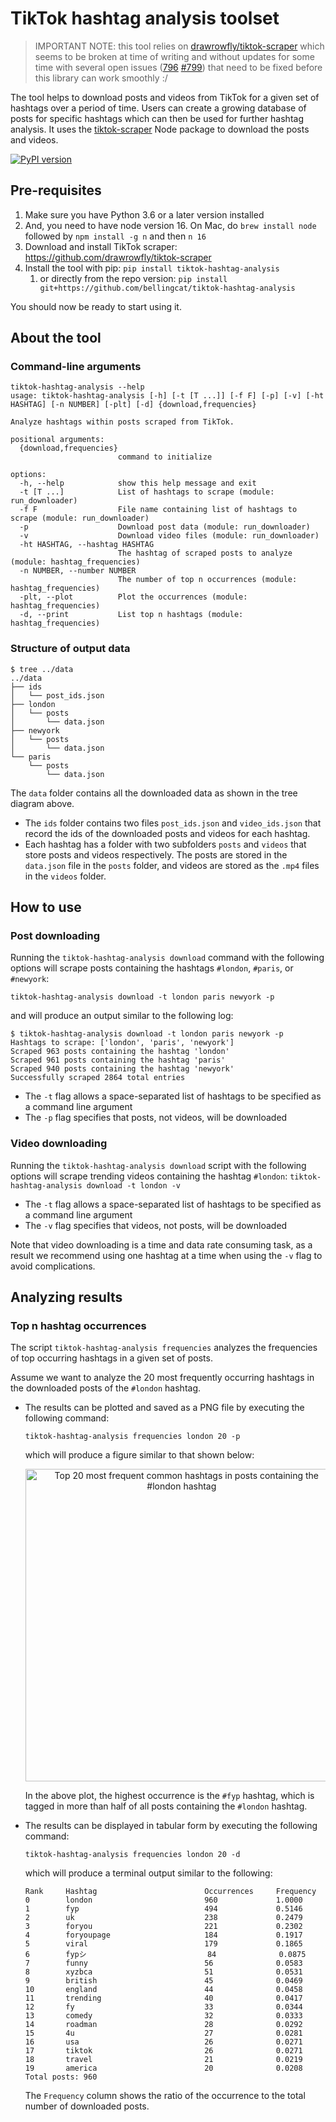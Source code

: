 # TikTok hashtag analysis toolset 

> IMPORTANT NOTE: this tool relies on [drawrowfly/tiktok-scraper](https://github.com/drawrowfly/tiktok-scraper) which seems to be broken at time of writing and without updates for some time with several open issues ([796](https://github.com/drawrowfly/tiktok-scraper/issues/796) [#799](https://github.com/drawrowfly/tiktok-scraper/issues/799)) that need to be fixed before this library can work smoothly :/

The tool helps to download posts and videos from TikTok for a given set of hashtags over a period of time. Users can create a growing database of posts for specific hashtags which can then be used for further hashtag analysis. It uses the [tiktok-scraper](https://github.com/drawrowfly/tiktok-scraper) Node package  to download the posts and videos.

[![PyPI version](https://badge.fury.io/py/tiktok-hashtag-analysis.svg)](https://badge.fury.io/py/tiktok-hashtag-analysis)

## Pre-requisites
1. Make sure you have Python 3.6 or a later version installed
2. And, you need to have node version 16. On Mac, do `brew install node` followed by `npm install -g n` and then `n 16`
4. Download and install TikTok scraper: https://github.com/drawrowfly/tiktok-scraper 
5. Install the tool with pip: `pip install tiktok-hashtag-analysis`
   1. or directly from the repo version: `pip install git+https://github.com/bellingcat/tiktok-hashtag-analysis`

You should now be ready to start using it.


## About the tool
### Command-line arguments
```
tiktok-hashtag-analysis --help
usage: tiktok-hashtag-analysis [-h] [-t [T ...]] [-f F] [-p] [-v] [-ht HASHTAG] [-n NUMBER] [-plt] [-d] {download,frequencies}

Analyze hashtags within posts scraped from TikTok.

positional arguments:
  {download,frequencies}
                        command to initialize

options:
  -h, --help            show this help message and exit
  -t [T ...]            List of hashtags to scrape (module: run_downloader)
  -f F                  File name containing list of hashtags to scrape (module: run_downloader)
  -p                    Download post data (module: run_downloader)
  -v                    Download video files (module: run_downloader)
  -ht HASHTAG, --hashtag HASHTAG
                        The hashtag of scraped posts to analyze (module: hashtag_frequencies)
  -n NUMBER, --number NUMBER
                        The number of top n occurrences (module: hashtag_frequencies)
  -plt, --plot          Plot the occurrences (module: hashtag_frequencies)
  -d, --print           List top n hashtags (module: hashtag_frequencies)
```

### Structure of output data
```
$ tree ../data
../data
├── ids
│   └── post_ids.json
├── london
│   └── posts
│       └── data.json
├── newyork
│   └── posts
│       └── data.json
└── paris
    └── posts
        └── data.json
```


The `data` folder contains all the downloaded data as shown in the tree diagram above. 
- The `ids` folder contains two files `post_ids.json` and `video_ids.json` that record the ids of the downloaded posts and videos for each hashtag.
- Each hashtag has a folder with two subfolders `posts` and `videos` that store posts and videos respectively. The posts are stored in the `data.json` file in the `posts` folder, and videos are stored as the `.mp4` files in the `videos` folder.


## How to use
### Post downloading
Running the `tiktok-hashtag-analysis download` command with the following options will scrape posts containing the hashtags `#london`, `#paris`, or `#newyork`:

    tiktok-hashtag-analysis download -t london paris newyork -p

and will produce an output similar to the following log:

    $ tiktok-hashtag-analysis download -t london paris newyork -p
    Hashtags to scrape: ['london', 'paris', 'newyork']
    Scraped 963 posts containing the hashtag 'london'
    Scraped 961 posts containing the hashtag 'paris'
    Scraped 940 posts containing the hashtag 'newyork'
    Successfully scraped 2864 total entries

- The `-t` flag allows a space-separated list of hashtags to be specified as a command line argument
- The `-p` flag specifies that posts, not videos, will be downloaded

### Video downloading
Running the `tiktok-hashtag-analysis download` script with the following options will scrape trending videos containing the hashtag `#london`:
`tiktok-hashtag-analysis download -t london -v`

- The `-t` flag allows a space-separated list of hashtags to be specified as a command line argument
- The `-v` flag specifies that videos, not posts, will be downloaded

Note that video downloading is a time and data rate consuming task, as a result we recommend using one hashtag at a time when using the `-v` flag to avoid complications.

## Analyzing results 
### Top n hashtag occurrences 
The script `tiktok-hashtag-analysis frequencies` analyzes the frequencies of top occurring hashtags in a given set of posts.

Assume we want to analyze the 20 most frequently occurring hashtags in the downloaded posts of the `#london` hashtag.

- The results can be plotted and saved as a PNG file by executing the following command: 

    `tiktok-hashtag-analysis frequencies london 20 -p`
    
    which will produce a figure similar to that shown below:
    <p align="center">
        <img src="https://user-images.githubusercontent.com/18430739/166878928-d146b352-b68c-4ab4-bd2c-feb2f0140df9.png" height="500" alt="Top 20 most frequent common hashtags in posts containing the #london hashtag">
    </p>
    
    In the above plot, the highest occurrence is the `#fyp` hashtag, which is tagged in more than half of all posts containing the `#london` hashtag.

- The results can be displayed in tabular form by executing the following command:

    `tiktok-hashtag-analysis frequencies london 20 -d`

    which will produce a terminal output similar to the following:
    ```
    Rank     Hashtag                        Occurrences     Frequency
    0        london                         960             1.0000
    1        fyp                            494             0.5146
    2        uk                             238             0.2479
    3        foryou                         221             0.2302
    4        foryoupage                     184             0.1917
    5        viral                          179             0.1865
    6        fypシ                           84              0.0875
    7        funny                          56              0.0583
    8        xyzbca                         51              0.0531
    9        british                        45              0.0469
    10       england                        44              0.0458
    11       trending                       40              0.0417
    12       fy                             33              0.0344
    13       comedy                         32              0.0333
    14       roadman                        28              0.0292
    15       4u                             27              0.0281
    16       usa                            26              0.0271
    17       tiktok                         26              0.0271
    18       travel                         21              0.0219
    19       america                        20              0.0208
    Total posts: 960
    ```

    The `Frequency` column shows the ratio of the occurrence to the total number of downloaded posts.
